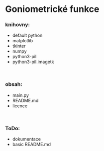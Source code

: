 # Goniometrické funkce

### knihovny:
- default python
- matplotlib
- tkinter
- numpy
- python3-pil 
- python3-pil.imagetk

<br>

### obsah:
- main.py
- README.md
- licence

<br>

### ToDo:
- dokumentace
- basic README.md
